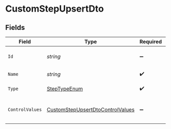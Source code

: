 # CustomStepUpsertDto


## Fields

| Field                                                                                           | Type                                                                                            | Required                                                                                        | Description                                                                                     |
| ----------------------------------------------------------------------------------------------- | ----------------------------------------------------------------------------------------------- | ----------------------------------------------------------------------------------------------- | ----------------------------------------------------------------------------------------------- |
| `Id`                                                                                            | *string*                                                                                        | :heavy_minus_sign:                                                                              | Unique identifier of the step                                                                   |
| `Name`                                                                                          | *string*                                                                                        | :heavy_check_mark:                                                                              | Name of the step                                                                                |
| `Type`                                                                                          | [StepTypeEnum](../../Models/Components/StepTypeEnum.md)                                         | :heavy_check_mark:                                                                              | Type of the step                                                                                |
| `ControlValues`                                                                                 | [CustomStepUpsertDtoControlValues](../../Models/Components/CustomStepUpsertDtoControlValues.md) | :heavy_minus_sign:                                                                              | Control values for the Custom step.                                                             |